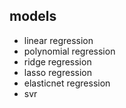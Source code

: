 
## models

* linear regression
* polynomial regression
* ridge regression
* lasso regression
* elasticnet regression
* svr 

